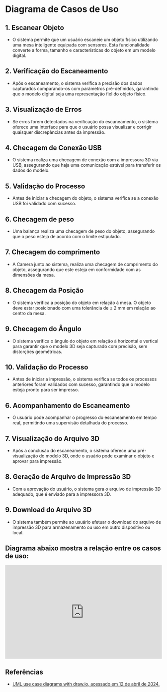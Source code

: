# Diagrama de Casos de Uso

## 1. Escanear Objeto
- O sistema permite que um usuário escaneie um objeto físico utilizando uma mesa inteligente equipada com sensores. Esta funcionalidade converte a forma, tamanho e características do objeto em um modelo digital.

## 2. Verificação do Escaneamento
- Após o escaneamento, o sistema verifica a precisão dos dados capturados comparando-os com parâmetros pré-definidos, garantindo que o modelo digital seja uma representação fiel do objeto físico.

## 3. Visualização de Erros
- Se erros forem detectados na verificação do escaneamento, o sistema oferece uma interface para que o usuário possa visualizar e corrigir quaisquer discrepâncias antes da impressão.

## 4. Checagem de Conexão USB
- O sistema realiza uma checagem de conexão com a impressora 3D via USB, assegurando que haja uma comunicação estável para transferir os dados do modelo.

## 5. Validação do Processo
- Antes de iniciar a checagem do objeto, o sistema verifica se a conexão USB foi validado com sucesso.

## 6. Checagem de peso
- Uma balança realiza uma checagem de peso do objeto, assegurando que o peso esteja de acordo com o limite estipulado.

## 7. Checagem do comprimento
- A Camera junto ao sistema, realiza uma checagem de comprimento do objeto, assegurando que este esteja em conformidade com as dimensões da mesa.

## 8. Checagem da Posição
- O sistema verifica a posição do objeto em relação à mesa. O objeto deve estar posicionado com uma tolerância de ± 2 mm em relação ao centro da mesa.

## 9. Checagem do Ângulo
- O sistema verifica o ângulo do objeto em relação à horizontal e vertical para garantir que o modelo 3D seja capturado com precisão, sem distorções geométricas.

## 10. Validação do Processo
- Antes de iniciar a impressão, o sistema verifica se todos os processos anteriores foram validados com sucesso, garantindo que o modelo esteja pronto para ser impresso.

## 6. Acompanhamento do Escaneamento
- O usuário pode acompanhar o progresso do escaneamento em tempo real, permitindo uma supervisão detalhada do processo.

## 7. Visualização do Arquivo 3D
- Após a conclusão do escaneamento, o sistema oferece uma pré-visualização do modelo 3D, onde o usuário pode examinar o objeto e aprovar para impressão.

## 8. Geração de Arquivo de Impressão 3D
- Com a aprovação do usuário, o sistema gera o arquivo de impressão 3D adequado, que é enviado para a impressora 3D.

## 9. Download do Arquivo 3D
- O sistema também permite ao usuário efetuar o download do arquivo de impressão 3D para armazenamento ou uso em outro dispositivo ou local.

## Diagrama abaixo mostra a relação entre os casos de uso:
<iframe frameborder="0" style="width:100%;height:300px;" src="https://viewer.diagrams.net/?tags=%7B%7D&highlight=0000ff&edit=_blank&layers=1&nav=1&title=Diagrama%20de%20Casos%20de%20Uso%20-%20Mesa%20Scanner%20-%20PI2#Uhttps%3A%2F%2Fdrive.google.com%2Fuc%3Fid%3D1zYgIWynN482pM8h9dsHU6t2AOqzia8oi%26export%3Ddownload"></iframe>

## Referências
- [UML use case diagrams with draw.io, acessado em 12 de abril de 2024.](https://drawio-app.com/blog/uml-use-case-diagrams-with-draw-io/)